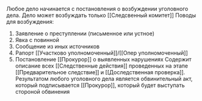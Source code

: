 Любое дело начинается с постановления о возбуждении уголовного дела. Дело может возбуждать только [[Следсвенный комитет]]
Поводы для возбуждения:
1. Заявление о преступлении (письменное или устное)
2. Явка с повинной
3. Сообщение из иных источников
4. Рапорт [[Участково уполномоченный]]/[[Опер уполномоченный]]
5. Постановление [[Прокурор]] о выявленных нарушениях
Содержит описание всех [[Следственные действия]] проведенных на этапе [[Предварительное следствие]] и [[Доследственная проверка]].
Результатом любого уголовного дела является обвинительный акт, который подписывается [[Прокурор]], который будет выступать стороной обвинения